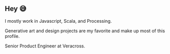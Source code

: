 ## Hey 😅

I mostly work in Javascript, Scala, and Processing.

Generative art and design projects are my favorite and make up most of this profile. 

Senior Product Engineer at Veracross.
